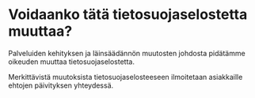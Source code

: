 # Voidaanko tätä tietosuojaselostetta muuttaa?

Palveluiden kehityksen ja läinsäädännön muutosten johdosta pidätämme oikeuden muuttaa tietosuojaselostetta.

Merkittävistä muutoksista tietosuojaselosteeseen ilmoitetaan asiakkaille ehtojen päivityksen yhteydessä.
